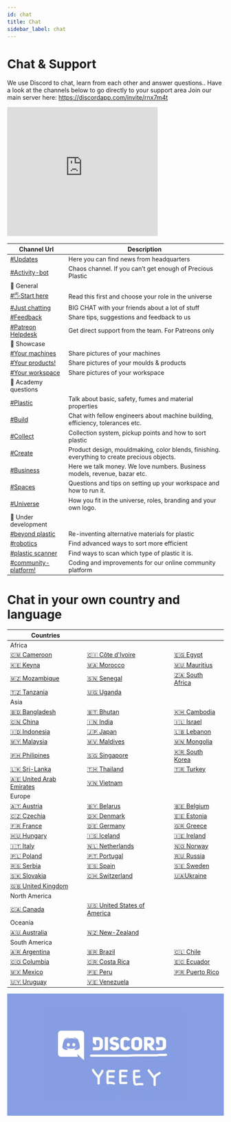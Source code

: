 ```yaml
---
id: chat
title: Chat
sidebar_label: chat
---
```


<style>
:root {
  --highlight: #e1e1e1;
  --links: rgb(131, 206, 235);
  --hover: rgb(131, 206, 235);
}
</style>


# Chat & Support

We use Discord to chat, learn from each other and answer questions..
Have a look at the channels below to go directly to your support area
Join our main server here: https://discordapp.com/invite/rnx7m4t


<iframe src="https://discordapp.com/widget?id=586676777334865928&theme=dark" width="350" height="300" allowtransparency="true" frameborder="0"></iframe>


| Channel Url  |   Description     |
|----------|-------------|
|[#Updates](https://discord.gg/gJ7Yyk4)  |  Here you can find news from headquarters |
|[#Activity-bot](https://discord.gg/gDHhwFr)  |  Chaos channel. If you can’t get enough of Precious Plastic |
|💬 General||
| [#🖐Start here](https://discordapp.com/invite/rnx7m4t)        | Read this first and choose your role in the universe    |
| [#Just chatting](https://discordapp.com/invite/SSBrzeR)   |  BIG CHAT with your friends about a lot of stuff  |
| [#Feedback](https://discordapp.com/invite/cGZ5hKP)    | Share tips, suggestions and feedback to us |
| [#Patreon Helpdesk](https://discordapp.com/invite/wjVdtGW)  | Get direct support from the team. For Patreons only|
|💫 Showcase||
| [#Your machines](https://discord.gg/jhhZKDf)    | Share pictures of your machines|
| [#Your products!](https://discord.gg/KCBpcQB)  | Share pictures of your moulds & products|
| [#Your workspace](https://discord.gg/EA64M8k)   | Share pictures of your workspace|
|📓 Academy questions||
| [#Plastic](https://discordapp.com/invite/2vZB7Sj)     | Talk about basic, safety, fumes and material properties  |
| [#Build](https://discordapp.com/invite/XQDmQVT)   | Chat with fellow engineers about machine building, efficiency, tolerances etc.|
| [#Collect](https://discordapp.com/invite/kpnYaEr)   | Collection system, pickup points and how to sort plastic|
| [#Create](https://discordapp.com/invite/yhmfzTZ)    | Product design, mouldmaking, color blends, finishing. everything to create precious objects.|
| [#Business](https://discordapp.com/invite/n5d8Vrr)   | Here we talk money. We love numbers. Business models, revenue, bazar etc.|
| [#Spaces](https://discordapp.com/invite/p92s237)   | Questions and tips on setting up your workspace and how to run it.|
| [#Universe](https://discordapp.com/invite/QUw8A3w)  | How you fit in the universe, roles, branding and your own logo.|
|💪 Under development||
| [#beyond plastic](https://discordapp.com/invite/SfTmtKP) |  Re-inventing alternative materials for plastic|
| [#robotics](https://discordapp.com/invite/5UYM4Sd)   |Find advanced ways to sort more efficient|
| [#plastic scanner](https://discordapp.com/invite/Khxfgg7) |  Find ways to scan which type of plastic it is.|
| [#community-platform!](https://discordapp.com/invite/)    |Coding and improvements for our online community platform|

# Chat in your own country and language

| Countries   |        |  |
|----------|-------------|-------------|
| Africa  |        |  |
| [🇨🇲 Cameroon](https://discord.gg/rWz7T2d)  | [🇨🇮 Côte d'Ivoire ](https://discord.gg/aGvqQt7)|[🇪🇬 Egypt](https://discord.gg/ehyT6QX)|
| [🇰🇪 Keyna](https://discord.gg/rzbQvqU)  | [🇲🇦 Morocco](https://discord.gg/ub6kQ6G)|[🇲🇺 Mauritius](https://discord.gg/RfhpFMy)|
| [🇲🇿 Mozambique](https://discord.gg/RzB4bqK)  | [🇸🇳 Senegal](https://discord.gg/WdbFwGT)|[🇿🇦 South Africa](https://discord.gg/eFvQA5r)|
| [🇹🇿 Tanzania](https://discord.gg/j7GJNcq)  | [🇺🇬 Uganda](https://discord.gg/gEQvwR4)||
| Asia         |                    |                           |
|[🇧🇩 Bangladesh](https://discord.gg/uzuc2D2)|[🇧🇹 Bhutan](https://discord.gg/NT3Yn2w) |[🇰🇭 Cambodia](https://discord.gg/yQW4PRR)                           |
|[🇨🇳 China](https://discord.gg/QpSWznp)           |[🇮🇳 India](https://discord.gg/z8AX8sg)          |[🇮🇱 Israel](https://discord.gg/MXBtGB4)        |
|[🇮🇩 Indonesia](https://discord.gg/vMcjVk6)           |[🇯🇵 Japan](https://discord.gg/NzF5kAG)          |[🇱🇧 Lebanon](https://discord.gg/MJWwpb9)        |
|[🇲🇾 Malaysia](https://discord.gg/xKeByGR)           |[🇲🇻 Maldives](https://discord.gg/K5VPxM7)          |[🇲🇳 Mongolia](https://discord.gg/E6mjs6b)        |
|[🇵🇭 Philipines](https://discord.gg/vQWzSSP)           |[🇸🇬 Singapore](https://discord.gg/PNmrYCZ)          |[🇰🇷 South Korea](https://discord.gg/c4qmrty)        |
|[🇱🇰 Sri-Lanka](https://discord.gg/MDGWrxM)           |[🇹🇭 Thailand](https://discord.gg/YxZRnV6)          |[🇹🇷 Turkey](https://discord.gg/jbRQZZ2)        |
|[🇦🇪 United Arab Emirates](https://discord.gg/YzxF6NC)           |[🇻🇳 Vietnam](https://discord.gg/W7D3sAb)          |        |
|  Europe         |          |        |
|[🇦🇹 Austria](https://discord.gg/4SMzU2v)           |[🇧🇾 Belarus](https://discord.gg/vs6vkNw)          |[🇧🇪 Belgium](https://discord.gg/HExnykJ)        |
|[🇨🇿 Czechia](https://discord.gg/D68Wbvc)           |[🇩🇰 Denmark](https://discord.gg/N3RW5Gk)          |[🇪🇪 Estonia](https://discord.gg/eADYRpt)        |
|[🇫🇷 France](https://discord.gg/DPDDmvz)           |[🇩🇪 Germany](https://discord.gg/6RQfStR)          |[🇬🇷 Greece](https://discord.gg/UZVjYGz)        |
|[🇭🇺 Hungary](https://discord.gg/m7mft82)           |[🇮🇸 Iceland](https://discord.gg/Tt4xUXq)          |[🇮🇪 Ireland](https://discord.gg/9Y5uQyC)        |
|[🇮🇹 Italy](https://discord.gg/FNmEYYy)          |[🇳🇱 Netherlands](https://discord.gg/qf3Qdmt)          |[🇳🇴 Norway](https://discord.gg/Vurn4V7)        |
|[🇵🇱 Poland](https://discord.gg/ZuCBnce)           |[🇵🇹 Portugal](https://discord.gg/YMRwSuM)          |[🇷🇺 Russia](https://discord.gg/X3hXH4m)        |
|[🇷🇸 Serbia](https://discord.gg/AHfeXt6)           |[🇪🇸 Spain](https://discord.gg/ZjTSPqH)          |[🇸🇪 Sweden](https://discord.gg/68EbaVj)        |
|[🇸🇰 Slovakia](https://discord.gg/3N5gKge)           |[🇨🇭 Switzerland](https://discord.gg/Ss5kY5N)          |[🇺🇦Ukraine](https://discord.gg/d2g65a8)        |
|[🇬🇧 United Kingdom](https://discord.gg/S4Rt4FW)          |          |        |
|North America           |          |        |
| [🇨🇦 Canada](https://discord.gg/Kgus9V9)          | [🇺🇸 United States of America](https://discord.gg/q7TWufN)         |        |
|  Oceania        |          |        |
|   [🇦🇺 Australia](https://discord.gg/CV39nsA)        | [🇳🇿 New-Zealand](https://discord.gg/CkH4TsZ)         |        |
| South America          |          |        |
|[🇦🇷 Argentina](https://discord.gg/3fNRfPq)           |[🇧🇷 Brazil](https://discord.gg/fDm9sZP)          |[🇨🇱 Chile](https://discord.gg/5SueApj)        |
|[🇨🇴 Columbia](https://discord.gg/DcWVhda)           |[🇨🇷 Costa Rica](https://discord.gg/JTSh2y7)          |[🇪🇨 Ecuador](https://discord.gg/Gxe4Nn5)        |
|[🇲🇽 Mexico](https://discord.gg/dBhzkaQ)           |[🇵🇪 Peru](https://discord.gg/HTPGAuj)          |[🇵🇷 Puerto Rico](https://discord.gg/uCc2hBY)        |
|[🇺🇾 Uruguay](https://discord.gg/KnmtpsU)           |[🇻🇪 Venezuela](https://discord.gg/ySmK3Mw)          |        |

![Discord](assets/support/discord.jpg)
